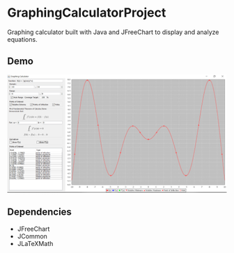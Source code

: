 # GraphingCalculatorProject
Graphing calculator built with Java and JFreeChart to display and analyze equations.
## Demo
![Example 1](/demo/GC1.PNG)
## Dependencies
- JFreeChart
- JCommon
- JLaTeXMath
